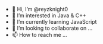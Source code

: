 - 👋 Hi, I’m @reyzknight0
- 👀 I’m interested in Java & C++
- 🌱 I’m currently learning JavaScript
- 💞️ I’m looking to collaborate on ...
- 📫 How to reach me ...

<!---
reyzknight0/reyzknight0 is a ✨ special ✨ repository because its `README.md` (this file) appears on your GitHub profile.
You can click the Preview link to take a look at your changes.
--->
